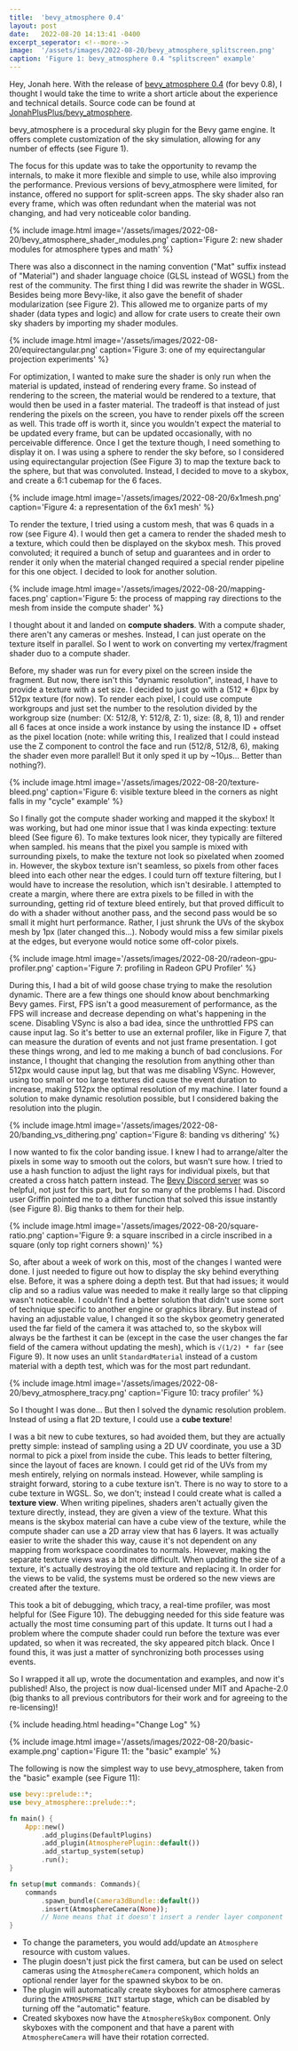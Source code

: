 ```yaml
---
title:  'bevy_atmosphere 0.4'
layout: post
date:   2022-08-20 14:13:41 -0400
excerpt_seperator: <!--more-->
image:  '/assets/images/2022-08-20/bevy_atmosphere_splitscreen.png'
caption: 'Figure 1: bevy_atmosphere 0.4 "splitscreen" example'
---
```


Hey, Jonah here. With the release of [bevy_atmosphere 0.4](https://crates.io/crates/bevy_atmosphere) (for bevy 0.8), I thought I would take the time to write a short article about the experience and technical details. Source code can be found at [JonahPlusPlus/bevy_atmosphere]("https://github.com/JonahPlusPlus/bevy_atmosphere").
<!--more-->

bevy_atmosphere is a procedural sky plugin for the Bevy game engine. It offers complete customization of the sky simulation, allowing for any number of effects (see Figure 1).

The focus for this update was to take the opportunity to revamp the internals, to make it more flexible and simple to use, while also improving the performance. Previous versions of bevy_atmosphere were limited, for instance, offered no support for split-screen apps. The sky shader also ran every frame, which was often redundant when the material was not changing, and had very noticeable color banding.

{% include image.html image='/assets/images/2022-08-20/bevy_atmosphere_shader_modules.png' caption='Figure 2: new shader modules for atmosphere types and math' %}

There was also a disconnect in the naming convention ("Mat" suffix instead of "Material") and shader language choice (GLSL instead of WGSL) from the rest of the community.
The first thing I did was rewrite the shader in WGSL.
Besides being more Bevy-like, it also gave the benefit of shader modularization (see Figure 2).
This allowed me to organize parts of my shader (data types and logic) and allow for crate users to create their own sky shaders by importing my shader modules.

{% include image.html image='/assets/images/2022-08-20/equirectangular.png' caption='Figure 3: one of my equirectangular projection experiments' %}

For optimization, I wanted to make sure the shader is only run when the material is updated, instead of rendering every frame.
So instead of rendering to the screen, the material would be rendered to a texture, that would then be used in a faster material.
The tradeoff is that instead of just rendering the pixels on the screen, you have to render pixels off the screen as well.
This trade off is worth it, since you wouldn't expect the material to be updated every frame, but can be updated occasionally, with no perceivable difference.
Once I get the texture though, I need something to display it on. I was using a sphere to render the sky before, so I considered using equirectangular projection (See Figure 3) to map the texture back to the sphere, but that was convoluted.
Instead, I decided to move to a skybox, and create a 6:1 cubemap for the 6 faces.

{% include image.html image='/assets/images/2022-08-20/6x1mesh.png' caption='Figure 4: a representation of the 6x1 mesh' %}

To render the texture, I tried using a custom mesh, that was 6 quads in a row (see Figure 4).
I would then get a camera to render the shaded mesh to a texture, which could then be displayed on the skybox mesh.
This proved convoluted; it required a bunch of setup and guarantees and in order to render it only when the material changed required a special render pipeline for this one object.
I decided to look for another solution.

{% include image.html image='/assets/images/2022-08-20/mapping-faces.png' caption='Figure 5: the process of mapping ray directions to the mesh from inside the compute shader' %}

I thought about it and landed on **compute shaders**.
With a compute shader, there aren't any cameras or meshes.
Instead, I can just operate on the texture itself in parallel.
So I went to work on converting my vertex/fragment shader duo to a compute shader.

Before, my shader was run for every pixel on the screen inside the fragment.
But now, there isn't this "dynamic resolution", instead, I have to provide a texture with a set size.
I decided to just go with a (512 * 6)px by 512px texture (for now).
To render each pixel, I could use compute workgroups and just set the number to the resolution divided by the workgroup size (number: (X: 512/8, Y: 512/8, Z: 1), size: (8, 8, 1)) and render all 6 faces at once inside a work instance by using the instance ID + offset as the pixel location (note: while writing this, I realized that I could instead use the Z component to control the face and run (512/8, 512/8, 6), making the shader even more parallel! But it only sped it up by ~10μs… Better than nothing?).

{% include image.html image='/assets/images/2022-08-20/texture-bleed.png' caption='Figure 6: visible texture bleed in the corners as night falls in my "cycle" example' %}

So I finally got the compute shader working and mapped it the skybox!
It was working, but had one minor issue that I was kinda expecting: texture bleed (See figure 6).
To make textures look nicer, they typically are filtered when sampled. 
his means that the pixel you sample is mixed with surrounding pixels, to make the texture not look so pixelated when zoomed in.
However, the skybox texture isn't seamless, so pixels from other faces bleed into each other near the edges.
I could turn off texture filtering, but I would have to increase the resolution, which isn't desirable.
I attempted to create a margin, where there are extra pixels to be filled in with the surrounding, getting rid of texture bleed entirely, but that proved difficult to do with a shader without another pass, and the second pass would be so small it might hurt performance.
Rather, I just shrunk the UVs of the skybox mesh by 1px (later changed this…).
Nobody would miss a few similar pixels at the edges, but everyone would notice some off-color pixels.

{% include image.html image='/assets/images/2022-08-20/radeon-gpu-profiler.png' caption='Figure 7: profiling in Radeon GPU Profiler' %}

During this, I had a bit of wild goose chase trying to make the resolution dynamic.
There are a few things one should know about benchmarking Bevy games.
First, FPS isn't a good measurement of performance, as the FPS will increase and decrease depending on what's happening in the scene.
Disabling VSync is also a bad idea, since the unthrottled FPS can cause input lag.
So it's better to use an external profiler, like in Figure 7, that can measure the duration of events and not just frame presentation.
I got these things wrong, and led to me making a bunch of bad conclusions.
For instance, I thought that changing the resolution from anything other than 512px would cause input lag, but that was me disabling VSync.
However, using too small or too large textures did cause the event duration to increase, making 512px the optimal resolution of my machine. I later found a solution to make dynamic resolution possible, but I considered baking the resolution into the plugin.

{% include image.html image='/assets/images/2022-08-20/banding_vs_dithering.png' caption='Figure 8: banding vs dithering' %}

I now wanted to fix the color banding issue.
I knew I had to arrange/alter the pixels in some way to smooth out the colors, but wasn't sure how.
I tried to use a hash function to adjust the light rays for individual pixels, but that created a cross hatch pattern instead.
The [Bevy Discord server](https://discord.gg/bevy) was so helpful, not just for this part, but for so many of the problems I had.
Discord user Griffin pointed me to a dither function that solved this issue instantly (see Figure 8).
Big thanks to them for their help.

{% include image.html image='/assets/images/2022-08-20/square-ratio.png' caption='Figure 9: a square inscribed in a circle inscribed in a square (only top right corners shown)' %}

So, after about a week of work on this, most of the changes I wanted were done.
I just needed to figure out how to display the sky behind everything else.
Before, it was a sphere doing a depth test.
But that had issues; it would clip and so a radius value was needed to make it really large so that clipping wasn't noticeable.
I couldn't find a better solution that didn't use some sort of technique specific to another engine or graphics library.
But instead of having an adjustable value, I changed it so the skybox geometry generated used the far field of the camera it was attached to, so the skybox will always be the farthest it can be (except in the case the user changes the far field of the camera without updating the mesh), which is `√(1/2) * far` (see Figure 9).
It now uses an unlit `StandardMaterial` instead of a custom material with a depth test, which was for the most part redundant.

{% include image.html image='/assets/images/2022-08-20/bevy_atmosphere_tracy.png' caption='Figure 10: tracy profiler' %}

So I thought I was done… But then I solved the dynamic resolution problem.
Instead of using a flat 2D texture, I could use a **cube texture**!

I was a bit new to cube textures, so had avoided them, but they are actually pretty simple: instead of sampling using a 2D UV coordinate, you use a 3D normal to pick a pixel from inside the cube.
This leads to better filtering, since the layout of faces are known.
I could get rid of the UVs from my mesh entirely, relying on normals instead. However, while sampling is straight forward, storing to a cube texture isn't.
There is no way to store to a cube texture in WGSL.
So, we don't; instead I could create what is called a **texture view**.
When writing pipelines, shaders aren't actually given the texture directly, instead, they are given a view of the texture.
What this means is the skybox material can have a cube view of the texture, while the compute shader can use a 2D array view that has 6 layers.
It was actually easier to write the shader this way, cause it's not dependent on any mapping from workspace coordinates to normals. However, making the separate texture views was a bit more difficult.
When updating the size of a texture, it's actually destroying the old texture and replacing it. In order for the views to be valid, the systems must be ordered so the new views are created after the texture. 

This took a bit of debugging, which tracy, a real-time profiler, was most helpful for (See Figure 10).
The debugging needed for this side feature was actually the most time consuming part of this update.
It turns out I had a problem where the compute shader could run before the texture was ever updated, so when it was recreated, the sky appeared pitch black.
Once I found this, it was just a matter of synchronizing both processes using events.

So I wrapped it all up, wrote the documentation and examples, and now it's published!
Also, the project is now dual-licensed under MIT and Apache-2.0 (big thanks to all previous contributors for their work and for agreeing to the re-licensing)!

{% include heading.html heading="Change Log" %}

{% include image.html image='/assets/images/2022-08-20/basic-example.png' caption='Figure 11: the "basic" example' %}

The following is now the simplest way to use bevy_atmosphere, taken from the "basic" example (see Figure 11):

```rust
use bevy::prelude::*;
use bevy_atmosphere::prelude::*;

fn main() {
    App::new()
        .add_plugins(DefaultPlugins)
        .add_plugin(AtmospherePlugin::default())
        .add_startup_system(setup)
        .run();
}

fn setup(mut commands: Commands){
    commands
        .spawn_bundle(Camera3dBundle::default())
        .insert(AtmosphereCamera(None));
        // None means that it doesn't insert a render layer component
}
```
* To change the parameters, you would add/update an `Atmosphere` resource with custom values.
* The plugin doesn't just pick the first camera, but can be used on select cameras using the `AtmosphereCamera` component, which holds an optional render layer for the spawned skybox to be on.
* The plugin will automatically create skyboxes for atmosphere cameras during the `ATMOSPHERE_INIT` startup stage, which can be disabled by turning off the "automatic" feature.
* Created skyboxes now have the `AtmosphereSkyBox` component. Only skyboxes with the component and that have a parent with `AtmosphereCamera` will have their rotation corrected.

